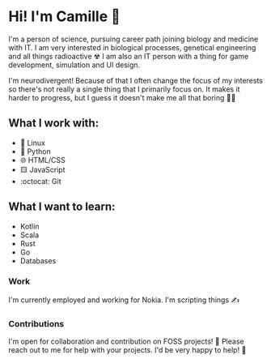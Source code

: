 # Hi! I'm Camille 🦊
I'm a person of science, pursuing career path joining biology and medicine with IT.
I am very interested in biological processes, genetical engineering and all things radioactive ☢
I am also an IT person with a thing for game development, simulation and UI design.

I'm neurodivergent! Because of that I often change the focus of my interests so there's not really a single thing that I primarily focus on. It makes it harder to progress, but I guess it doesn't make me all that boring 🤷‍♀️

## What I work with:
- 🐧 Linux
- 🐍 Python
- 🌐 HTML/CSS
- 🟨 JavaScript
- :octocat: Git

## What I want to learn:
- Kotlin
- Scala
- Rust
- Go
- Databases

### Work
I'm currently employed and working for Nokia. I'm scripting things ✍

### Contributions
I'm open for collaboration and contribution on FOSS projects! 🌱 Please reach out to me for help with your projects. I'd be very happy to help! 💖

<!--
**xhoneybear/xhoneybear** is a ✨ _special_ ✨ repository because its `README.md` (this file) appears on your GitHub profile.

Here are some ideas to get you started:

- 🔭 I’m currently working on ...
- 🌱 I’m currently learning ...
- 👯 I’m looking to collaborate on ...
- 🤔 I’m looking for help with ...
- 💬 Ask me about ...
- 📫 How to reach me: ...
- 😄 Pronouns: ...
- ⚡ Fun fact: ...
-->
